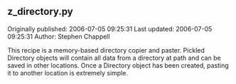 ## z_directory.py 
Originally published: 2006-07-05 09:25:31 
Last updated: 2006-07-05 09:25:31 
Author: Stephen Chappell 
 
This recipe is a memory-based directory copier and paster. Pickled Directory objects will contain all data from a directory at path and can be saved in other locations. Once a Directory object has been created, pasting it to another location is extremely simple.